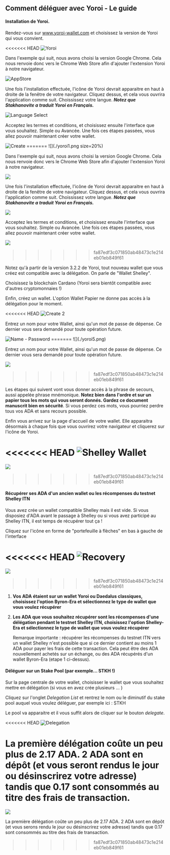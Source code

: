 ## Comment déléguer avec Yoroi - Le guide

#### Installation de Yoroi.

Rendez-vous sur www.yoroi-wallet.com et choisissez la version de Yoroi qui vous convient.

<<<<<<< HEAD
<img src="./yoroi1.png"  title="Yoroi" style="zoom:100%;" />

Dans l'exemple qui suit, nous avons choisi la version Google Chrome. Cela nous renvoie donc vers le Chrome Web Store afin d'ajouter l'extension Yoroi à notre navigateur.

<img src="./yoroi2.png" title="AppStore" style="zoom:105%;" />

Une fois l'installation effectuée, l'icône de Yoroi devrait apparaitre en haut à droite de la fenêtre de votre navigateur. Cliquez dessus, et cela vous ouvrira l'application comme suit. Choississez votre langue. ***Notez que Stakhanovite a traduit Yoroi en Français.***

<img src="./yoroi3.png" title="Language Select" style="zoom:105%;" />

Acceptez les termes et conditions, et choisissez ensuite l'interface que vous souhaitez. Simple ou Avancée. Une fois ces étapes passées, vous allez pouvoir maintenant créer votre wallet.

<img src="./yoroi4.png" title="Create" style="zoom:105%;" />
=======
![](./yoroi1.png size=20%)

Dans l'exemple qui suit, nous avons choisi la version Google Chrome. Cela nous renvoie donc vers le Chrome Web Store afin d'ajouter l'extension Yoroi à notre navigateur.

![](./yoroi2.png) <!-- .element height="25%" width="15%" -->

Une fois l'installation effectuée, l'icône de Yoroi devrait apparaitre en haut à droite de la fenêtre de votre navigateur. Cliquez dessus, et cela vous ouvrira l'application comme suit. Choississez votre langue. ***Notez que Stakhanovite a traduit Yoroi en Français.***

![](./yoroi3.png) <!-- .element height="25%" width="15%" -->

Acceptez les termes et conditions, et choisissez ensuite l'interface que vous souhaitez. Simple ou Avancée. Une fois ces étapes passées, vous allez pouvoir maintenant créer votre wallet.

![](./yoroi4.png) <!-- .element height="25%" width="15%" -->
>>>>>>> fa87edf3c071850ab48473c1e214eb01eb849f61

Notez qu'à partir de la version 3.2.2 de Yoroi, tout nouveau wallet que vous créez est compatible avec la délégation. On parle de "Wallet Shelley".

Choisissez la blockchain Cardano (Yoroi sera bientôt compatible avec d'autres cryptomonnaies !)

Enfin, créez un wallet. L'option Wallet Papier ne donne pas accès à la délégation pour le moment.

<<<<<<< HEAD
<img src="./yoroi5.png" title="Create 2" style="zoom:105%;" />

Entrez un nom pour votre Wallet, ainsi qu'un mot de passe de dépense. Ce dernier vous sera demandé pour toute opération future.

<img src="./yoroi6.png" title="Name - Password" style="zoom:105%;" />
=======
![](./yoroi5.png) <!-- .element height="25%" width="15%" -->

Entrez un nom pour votre Wallet, ainsi qu'un mot de passe de dépense. Ce dernier vous sera demandé pour toute opération future.

![](./yoroi6.png) <!-- .element height="25%" width="15%" -->
>>>>>>> fa87edf3c071850ab48473c1e214eb01eb849f61

Les étapes qui suivent vont vous donner accès à la phrase de secours, aussi appelée phrase mnémonique. **Notez bien dans l'ordre et sur un papier tous les mots qui vous seront donnés. Gardez ce document manuscrit bien en sécurité**. Si vous perdez ces mots, vous pourriez perdre tous vos ADA et sans recours possible.

Enfin vous arrivez sur la page d'accueil de votre wallet. Elle apparaitra désormais à chaque fois que vous ouvrirez votre navigateur et cliquerez sur l'icône de Yoroi.

<<<<<<< HEAD
<img src="./yoroi7.png" title="Shelley Wallet" style="zoom:105%;" />
=======
![](./yoroi7.png) <!-- .element height="25%" width="15%" -->
>>>>>>> fa87edf3c071850ab48473c1e214eb01eb849f61

#### Récupérer ses ADA d'un ancien wallet ou les récompenses du testnet Shelley ITN

Vous avez crée un wallet compatible Shelley mais il est vide. Si vous disposiez d'ADA avant le passage à Shelley ou si vous avez participé au Shelley ITN, il est temps de récupérer tout ça !

Cliquez sur l'icône en forme de "portefeuille à flèches" en bas à gauche de l'interface

<<<<<<< HEAD
<img src="./yoroi8.png" title="Recovery" style="zoom:105%;" />
=======
![](./yoroi8.png) <!-- .element height="25%" width="15%" -->
>>>>>>> fa87edf3c071850ab48473c1e214eb01eb849f61

1) **Vos ADA étaient sur un wallet Yoroi ou Daedalus classiques, choisissez l'option Byron-Era et sélectionnez le type de wallet que vous voulez récupérer**

2) **Les ADA que vous souhaitez récupérer sont les récompenses d'une délégation pendant le testnet Shelley ITN, choisissez l'option Shelley-Era  et sélectionnez le type de wallet que vous voulez récupérer**

    Remarque importante : récupérer les récompenses du testnet ITN vers un wallet Shelley n'est possible que si ce dernier contient au moins 1 ADA pour payer les frais de cette transaction. Cela peut être des ADA nouvellement achetés sur un échange, ou des ADA récupérés d'un wallet Byron-Era (etape 1 ci-dessus).

#### Déléguer sur un Stake Pool (par exemple... STKH !)

Sur la page centrale de votre wallet, choisisser le wallet que vous souhaitez mettre en délégation (si vous en avez crée plusieurs ... )

Cliquez sur l'onglet *Delegation List* et rentrez le nom ou le diminutif du stake pool auquel vous voulez déléguer, par exemple ici : STKH

Le pool va apparaitre et il vous suffit alors de cliquer sur le bouton *delegate*. 

<<<<<<< HEAD
<img src="./yoroi9.png" title="Delegation" style="zoom:105%;" />

La première délégation coûte un peu plus de 2.17 ADA. 2 ADA sont en dépôt (et vous seront rendus le jour ou désinscrirez votre adresse) tandis que 0.17 sont consommés au titre des frais de transaction.
=======
![](./yoroi9.png) <!-- .element height="25%" width="15%" -->

La première délégation coûte un peu plus de 2.17 ADA. 2 ADA sont en dépôt (et vous serons rendu le jour ou désinscrirez votre adresse) tandis que 0.17 sont consommés au titre des frais de transaction.
>>>>>>> fa87edf3c071850ab48473c1e214eb01eb849f61
